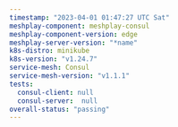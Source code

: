 ```yaml
---
timestamp: "2023-04-01 01:47:27 UTC Sat"
meshplay-component: meshplay-consul
meshplay-component-version: edge
meshplay-server-version: "*name"
k8s-distro: minikube
k8s-version: "v1.24.7"
service-mesh: Consul
service-mesh-version: "v1.1.1"
tests:
  consul-client: null
  consul-server:  null
overall-status: "passing"
---
```

